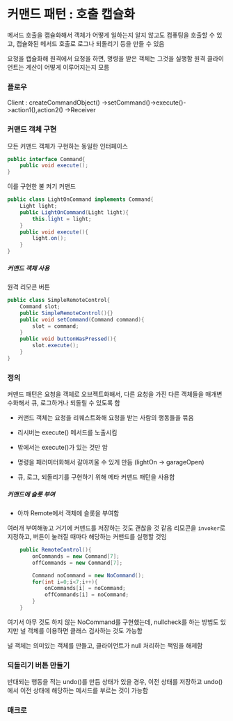 # 커맨드 패턴 : 호출 캡슐화 

메서드 호출을 캡슐화해서 객체가 어떻게 일하는지 알지 않고도 컴퓨팅을 호출할 수 있고, 캡슐화된 메서드 호출로 로그나 되돌리기 등을 만들 수 있음

요청을 캡슐화해 원격에서 요청을 하면, 명령을 받은 객체는 그것을 실행함
원격 클라이언트는 계산이 어떻게 이루어지는지 모름

### 플로우

Client : createCommandObject()
    ->setCommand()->execute()->action1(),action2()
    ->Receiver

### 커맨드 객체 구현

모든 커맨드 객체가 구현하는 동일한 인터페이스

```java
public interface Command{
    public void execute();
}
```

이를 구현한 불 켜기 커맨드

```java
public class LightOnCommand implements Command{
    Light light;
    public LightOnCommand(Light light){
        this.light = light;
    }
    public void execute(){
        light.on();
    }
}
```

##### 커맨드 객체 사용

원격 리모콘 버튼

```java
public class SimpleRemoteControl{
    Command slot;
    public SimpleRemoteControl(){}
    public void setCommand(Command command){
        slot = command;
    }
    public void buttonWasPressed(){
        slot.execute();
    }
}
```

### 정의

커맨드 패턴은 요청을 객체로 오브젝트화해서, 다른 요청을 가진 다른 객체들을 매개변수화해서 큐, 로그하거나 되돌릴 수 있도록 함

* 커맨드 객체는 요청을 리퀘스트화해 요청을 받는 사람의 행동들을 묶음

* 리시버는 execute() 메서드를 노출시킴

* 밖에서는 execute()가 있는 것만 암

* 명령을 패러미터화해서 갈아끼울 수 있게 만듬 (lightOn -> garageOpen)

* 큐, 로그, 되돌리기를 구현하기 위해 메타 커맨드 패턴을 사용함

##### 커맨드에 슬롯 부여

* 아까 Remote에서 객체에 슬롯을 부여함

여러개 부여해놓고 거기에 커맨드를 저장하는 것도 괜찮을 것 같음
리모콘을 `invoker`로 지정하고, 버튼이 눌러질 때마다 해당하는 커맨드를 실행할 것임

```java
    public RemoteControl(){
        onCommands = new Command[7];
        offCommands = new Command[7];

        Command noCommand = new NoCommand();
        for(int i=0;i<7;i++){
            onCommands[i] = noCommand;
            offCommands[i] = noCommand;
        }
    }
```

여기서 아무 것도 하지 않는 NoCommand를 구현했는데, nullcheck를 하는 방법도 있지만 널 객체를 이용하면 클래스 검사하는 것도 가능함

널 객체는 의미있는 객체를 만들고, 클라이언트가 null 처리하는 책임을 해제함

### 되돌리기 버튼 만들기

반대되는 행동을 적는 undo()를 만듬
상태가 있을 경우, 이전 상태를 저장하고 undo()에서 이전 상태에 해당하는 메서드를 부르는 것이 가능함

### 매크로

